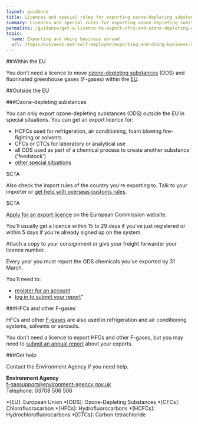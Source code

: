 ```yaml
---
layout: guidance
title: Licences and special rules for exporting ozone-depleting substances and F-gases
summary: Licences and special rules for exporting ozone-depleting substances and F-gases.
permalink: /guidance/get-a-licence-to-export-cfcs-and-ozone-depleting-gases.html
topic:
  name: Exporting and doing business abroad
  url: /topic/business-and-self-employed/exporting-and-doing-business-abroad.html
---
```

##Within the EU

You don’t need a licence to move [ozone-depleting substances](http://eur-lex.europa.eu/legal-content/en/TXT/?uri=CELEX%3A32009R1005#d1e32-19-1) (ODS) and fluorinated greenhouse gases (F-gases) within the [EU](https://www.gov.uk/eu-eea).

##Outside the EU

###Ozone-depleting substances

You can only export ozone-depleting substances (ODS) outside the EU in special situations. You can get an export licence for:

- HCFCs used for refrigeration, air conditioning, foam blowing fire-fighting or solvents 
- CFCs or CTCs for laboratory or analytical use
- all ODS used as part of a chemical process to create another substance ('feedstock')
- [other special situations](https://circabc.europa.eu/sd/a/6e32df10-ab7d-4bc0-83e1-ae3ef90cc45e/0%20General%20Informaton%20manual%20EN%20v1.0)

$CTA

Also check the import rules of the country you’re exporting to. Talk to your importer or [get help with overseas customs rules](/answer/choosing-export-market-ukti.html).

$CTA

[Apply for an export licence](http://ec.europa.eu/clima/policies/ozone/ods/) on the European Commission website.

You'll usually get a licence within 15 to 29 days if you've just registered or within 5 days if you're already signed up on the system.

Attach a copy to your consignment or give your freight forwarder your licence number.

Every year you must report the ODS chemicals you’ve exported by 31 March.

You'll need to:

- [register for an account](https://bdr.eionet.europa.eu/registry/self_register)
- [log in to submit your report](https://bdr.eionet.europa.eu/acl_users/cookie_auth/login_form?came_from=/)"

###HFCs and other F-gases

HFCs and other [F-gases](https://www.gov.uk/government/collections/eu-f-gas-regulation-guidance-for-users-producers-and-traders#regulated-gases-and-supporting-guidance) are also used in refrigeration and air conditioning systems, solvents or aerosols.

You don’t need a licence to export HFCs and other F-gases, but you may need to [submit an annual report](https://www.gov.uk/guidance/f-gas-exporters-record-keeping-and-reporting-requirements) about your exports.

###Get help

Contact the Environment Agency if you need help.


**Environment Agency**  
[f-gassupport@environment-agency.gov.uk](mailto:f-gassupport@environment-agency.gov.uk)  
Telephone: 03708 506 506



*[EU]: European Union
*[ODS]: Ozone-Depleting Substances
*[CFCs]: Chlorofluorocarbon
*[HFCs]: Hydrofluorocarbons
*[HCFCs]: Hydrochlorofluorocarbons
*[CTCs]: Carbon tetrachloride

